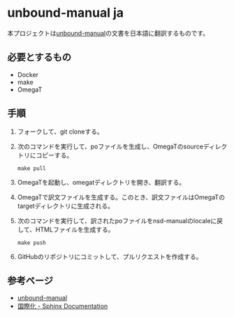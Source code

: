 # unbound-manual ja

本プロジェクトは[unbound-manual](https://github.com/NLnetLabs/unbound-manual)の文書を日本語に翻訳するものです。

## 必要とするもの

- Docker
- make
- OmegaT

## 手順

1. フォークして、git cloneする。
2. 次のコマンドを実行して、poファイルを生成し、OmegaTのsourceディレクトリにコピーする。

    ```
    make pull
    ```

3. OmegaTを起動し、omegatディレクトリを開き、翻訳する。
4. OmegaTで訳文ファイルを生成する。このとき、訳文ファイルはOmegaTのtargetディレクトリに生成される。
5. 次のコマンドを実行して、訳されたpoファイルをnsd-manualのlocaleに戻して、HTMLファイルを生成する。

    ```
    make push
    ```

6. GitHubのリポジトリにコミットして、プルリクエストを作成する。

## 参考ページ

- [unbound-manual](https://github.com/NLnetLabs/unbound-manual)
- [国際化 - Sphinx Documentation](https://www.sphinx-doc.org/ja/master/usage/advanced/intl.html)
